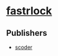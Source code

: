 # [fastrlock](https://pypi.org/project/fastrlock)



## Publishers
- [scoder](https://pypi.org/user/scoder)

